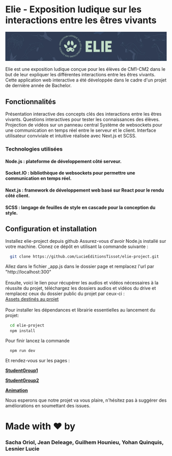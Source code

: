 # Elie - Exposition ludique sur les interactions entre les êtres vivants

![Elie Logo](https://github.com/LucieEditionsTissot/elie-project/blob/64144bc87c667bd00ae311f309a0397349108986/public/images/elie.jpeg)

Elie est une exposition ludique conçue pour les élèves de CM1-CM2 dans le but de leur expliquer les différentes interactions entre les êtres vivants. Cette application web interactive a été développée dans le cadre d'un projet de dernière année de Bachelor.

## Fonctionnalités
Présentation interactive des concepts clés des interactions entre les êtres vivants.
Questions interactives pour tester les connaissances des élèves.
Projection de vidéos sur un panneau central
Système de websockets pour une communication en temps réel entre le serveur et le client.
Interface utilisateur conviviale et intuitive réalisée avec Next.js et SCSS.
### Technologies utilisées
#### Node.js : plateforme de développement côté serveur.
#### Socket.IO : bibliothèque de websockets pour permettre une communication en temps réel.
#### Next.js : framework de développement web basé sur React pour le rendu côté client.
#### SCSS : langage de feuilles de style en cascade pour la conception du style.
## Configuration et installation

Installez elie-project depuis github
Assurez-vous d'avoir Node.js installé sur votre machine.
Clonez ce dépôt en utilisant la commande suivante :
```bash
  git clone https://github.com/LucieEditionsTissot/elie-project.git 
  ```

Allez dans le fichier _app.js dans le dossier page et remplacez l'url par "http://localhost:300" \
\
Ensuite, voici le lien pour récupérer les audios et vidéos nécessaires à la réussite du projet, téléchargez les dossiers audios et vidéos du drive et remplacez ceux du dossier public du projet par ceux-ci : \
[Assets destinés au projet](https://drive.google.com/drive/folders/1dGzGS6Q9tnD_7SfftwUlSufI1iPUSIrA) \
\
Pour installer les dépendances et librairie essentielles au lancement du projet:
```bash
  cd elie-project
  npm install 
  ````
Pour finir lancez la commande
```bash
  npm run dev
  ````
Et rendez-vous sur les pages :

**[StudentGroup1](http://localhost:3000/studentGroup1)**

**[StudentGroup2](http://localhost:3000/studentGroup2)**

**[Animation](http://localhost:3000/animation)**


Nous esperons que notre projet va vous plaire, n'hésitez pas à suggérer des améliorations en soumettant des issues.


# Made with ❤ by
### Sacha Oriol, Jean Deleage, Guilhem Hounieu, Yohan Quinquis, Lesnier Lucie 